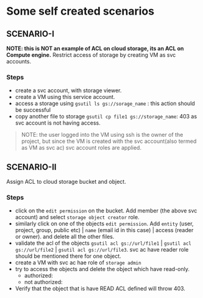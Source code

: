 # Some self created scenarios

## SCENARIO-I

**NOTE: this is NOT an example of ACL on cloud storage, its an ACL on Compute engine.**
Restrict access of storage by creating VM as svc accounts.

### Steps

- create a svc account, with storage viewer.
- create a VM using this service account.
- access a storage using `gsutil ls gs://sorage_name` : this action should be successful
- copy another file to storage `gsutil cp file1 gs://storage_name`: 403 as svc account is not having access.

> NOTE: the user logged into the VM using ssh is the owner of the project, but since the VM is created with the svc account(also termed as VM as svc ac) svc account roles are applied.

## SCENARIO-II

Assign ACL to cloud storage bucket and object.

### Steps

- click on the `edit permission` on the bucket. Add member (the above svc account) and select `storage object creator` role.
- similarly click on one of the objects `edit permission`. Add `entity` (user, project, group, public etc) | `name` (email id in this case) | access (reader or owner). and delete all the other files.
- validate the acl of the objects `gsutil acl gs://url/file1` | `gsutil acl gs://url/file2` | `gsutil acl gs://url/file3`. svc ac have reader role should be mentioned there for one object.
- create a VM with svc ac hae role of `storage admin`
- try to access the objects and delete the object which have read-only.
  - authorized:
  - not authorized: 
- Verify that the object that is have READ ACL defined will throw 403.
